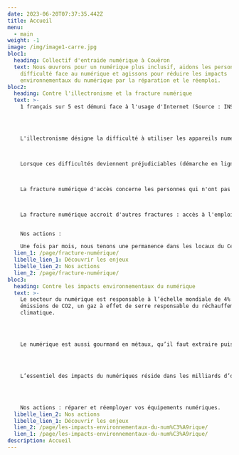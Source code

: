 ```yaml
---
date: 2023-06-20T07:37:35.442Z
title: Accueil
menu:
  - main
weight: -1
image: /img/image1-carre.jpg
bloc1:
  heading: Collectif d'entraide numérique à Couëron
  text: Nous œuvrons pour un numérique plus inclusif, aidons les personnes en
    difficulté face au numérique et agissons pour réduire les impacts
    environnementaux du numérique par la réparation et le réemploi.
bloc2:
  heading: Contre l'illectronisme et la fracture numérique
  text: >-
    1 français sur 5 est démuni face à l'usage d'Internet (Source : INSEE).




    L'illectronisme désigne la difficulté à utiliser les appareils numériques en raison d'un manque de connaissance à propos de leur fonctionnement.



    Lorsque ces difficultés deviennent préjudiciables (démarche en ligne) on parle alors de fracture numérique d'usage.



    La fracture numérique d'accès concerne les personnes qui n'ont pas l'équipement numérique adéquate, ou des difficultés de connexions (zone blanche).



    La fracture numérique accroit d'autres fractures : accès à l'emploi, à la formation, aux soins. Et créé de l'exclusion.


    Nos actions :

    Une fois par mois, nous tenons une permanence dans les locaux du Centre Pierre Legendre.
  lien_1: /page/fracture-numérique/
  libelle_lien_1: Découvrir les enjeux
  libelle_lien_2: Nos actions
  lien_2: /page/fracture-numérique/
bloc3:
  heading: Contre les impacts environnementaux du numérique
  text: >-
    L﻿e secteur du numérique est responsable à l’échelle mondiale de 4% des
    émissions de CO2, un gaz à effet de serre responsable du réchauffement
    climatique.




    L﻿e numérique est aussi gourmand en métaux, qu’il faut extraire puis purifier à l’aide de nombreux produits chimiques. Ces métaux, une fois qu’ils se retrouvent dans les circuits imprimés, sont difficilement récupérables et recyclables. Ils sont pourtant aussi nécessaire à d’autres secteurs d’activités importants, comme celui des énergies renouvelables nécessaire à la transition écologique. A terme, c’est s’exposer à des risques de pénuries.




    L’essentiel des impacts du numériques réside dans les milliards d’objets numériques la planète : nos TV, smartphones, ordinateurs, console de jeux, robots de cuisine etc…




    Nos actions : réparer et réemployer vos équipements numériques.
  libelle_lien_2: Nos actions
  libelle_lien_1: Découvrir les enjeux
  lien_2: /page/les-impacts-environnementaux-du-num%C3%A9rique/
  lien_1: /page/les-impacts-environnementaux-du-num%C3%A9rique/
description: Accueil
---
```


